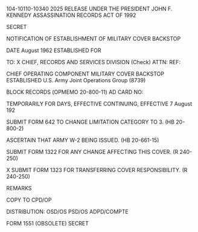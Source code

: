 104-10110-10340
2025 RELEASE UNDER THE PRESIDENT JOHN F. KENNEDY ASSASSINATION RECORDS ACT OF 1992

SECRET

NOTIFICATION OF ESTABLISHMENT
OF MILITARY COVER BACKSTOP

DATE
August 1962
ESTABLISHED FOR

TO: X CHIEF, RECORDS AND SERVICES DIVISION
(Check)
ATTN:
REF:

CHIEF OPERATING COMPONENT
MILITARY COVER BACKSTOP ESTABLISHED
U.S. Army Joint Operations Group (8739)

BLOCK RECORDS
(ОРМЕМО 20-800-11)
AD CARD NO:

TEMPORARILY FOR
DAYS, EFFECTIVE
CONTINUING, EFFECTIVE 7 August 192

SUBMIT FORM 642 TO CHANGE LIMITATION CATEGORY TO 3.
(HB 20-800-2)

ASCERTAIN THAT ARMY W-2 BEING ISSUED.
(HB 20-661-15)

SUBMIT FORM 1322 FOR ANY CHANGE AFFECTING THIS COVER.
(R 240-250)

X SUBMIT FORM 1323 FOR TRANSFERRING COVER RESPONSIBILITY.
(R 240-250)

REMARKS

COPY TO CPD/OP

DISTRIBUTION: OSD/OS PSD/OS ADPD/COMPTE

FORM 1551 (OBSOLETE)
SECRET
